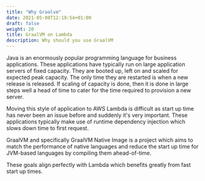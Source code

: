 ```yaml
---
title: "Why Graalvm"
date: 2021-05-08T12:19:54+01:00
draft: false
weight: 20
title: GraalVM on Lambda
description: Why should you use GraalVM
---
```


Java is an enormously popular programming language for business applications. These applications have typically run on
large application servers of fixed capacity. They are booted up, left on and scaled for expected peak capacity. The only
time they are restarted is when a new release is released. If scaling of capacity is done, then it is done in large 
steps well a head of time to cater for the time required to provision a new server.

Moving this style of application to AWS Lambda is difficult as start up time has never been an issue before and suddenly
it's very important. These applications typically make use of runtime dependency injection which slows down time to first 
request.

GraalVM and specifically GraalVM Native Image is a project which aims to match the performance of native languages and 
reduce the start up time for JVM-based languages by compiling them ahead-of-time.

These goals align perfectly with Lambda which benefits greatly from fast start up times.